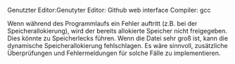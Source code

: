 Genutzter Editor:Genutyter Editor: Github web interface Compiler: gcc

Wenn während des Programmlaufs ein Fehler auftritt (z.B. bei der Speicherallokierung), wird der bereits allokierte Speicher nicht freigegeben. Dies könnte zu Speicherlecks führen.
Wenn die Datei sehr groß ist, kann die dynamische Speicherallokierung fehlschlagen. Es wäre sinnvoll, zusätzliche Überprüfungen und Fehlermeldungen für solche Fälle zu implementieren.

